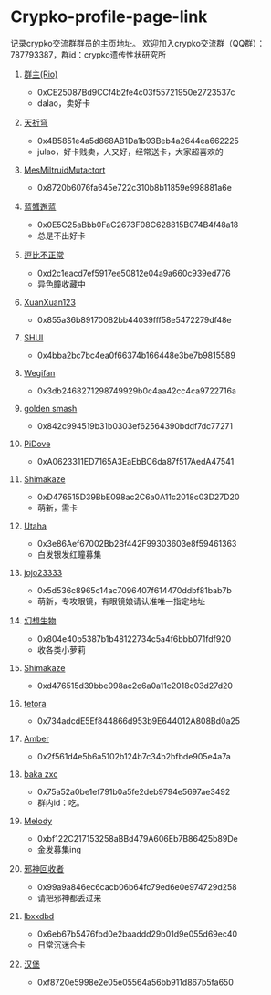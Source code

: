 # Crypko-profile-page-link
记录crypko交流群群员的主页地址。
欢迎加入crypko交流群（QQ群）：787793387，群id：crypko遗传性状研究所

1. [群主(Rio)](https://crypko.ai/#/profile/0xCE25087Bd9CCf4b2fe4c03f55721950e2723537c)
    - 0xCE25087Bd9CCf4b2fe4c03f55721950e2723537c
    - dalao，卖好卡

1. [天祈穹](https://crypko.ai/#/profile/0x4B5851e4a5d868AB1Da1b93Beb4a2644ea662225)
    - 0x4B5851e4a5d868AB1Da1b93Beb4a2644ea662225
    - julao，好卡贱卖，人又好，经常送卡，大家超喜欢的

1. [MesMiltruidMutactort](https://crypko.ai/#/profile/0x8720b6076fa645e722c310b8b11859e998881a6e)
    - 0x8720b6076fa645e722c310b8b11859e998881a6e

1. [蓝蟹邂蓝](https://crypko.ai/#/profile/0x0E5C25aBbb0FaC2673F08C628815B074B4f48a18)
    - 0x0E5C25aBbb0FaC2673F08C628815B074B4f48a18
    - 总是不出好卡

1. [逗比不正常](https://crypko.ai/#/profile/0xd2c1eacd7ef5917ee50812e04a9a660c939ed776)
    - 0xd2c1eacd7ef5917ee50812e04a9a660c939ed776
    - 异色瞳收藏中

1. [XuanXuan123](https://crypko.ai/#/profile/0x855a36b89170082bb44039fff58e5472279df48e)
    - 0x855a36b89170082bb44039fff58e5472279df48e

1. [SHUI](https://crypko.ai/#/profile/0x4bba2bc7bc4ea0f66374b166448e3be7b9815589)
    - 0x4bba2bc7bc4ea0f66374b166448e3be7b9815589

1. [Wegifan](https://crypko.ai/#/profile/0x3db2468271298749929b0c4aa42cc4ca9722716a)
    - 0x3db2468271298749929b0c4aa42cc4ca9722716a

1. [golden smash](https://crypko.ai/#/profile/0x842c994519b31b0303ef62564390bddf7dc77271)
    - 0x842c994519b31b0303ef62564390bddf7dc77271

1. [PiDove](https://crypko.ai/#/profile/0xA0623311ED7165A3EaEbBC6da87f517AedA47541)
    - 0xA0623311ED7165A3EaEbBC6da87f517AedA47541

1. [Shimakaze](https://crypko.ai/#/profile/0xD476515D39BbE098ac2C6a0A11c2018c03D27D20)
    - 0xD476515D39BbE098ac2C6a0A11c2018c03D27D20
    - 萌新，需卡

1. [Utaha](https://crypko.ai/#/profile/0x3e86Aef67002Bb2Bf442F99303603e8f59461363)
    - 0x3e86Aef67002Bb2Bf442F99303603e8f59461363
    - 白发银发红瞳募集

1. [jojo23333](https://crypko.ai/#/profile/0x5d536c8965c14ac7096407f614470ddbf81bab7b)
    - 0x5d536c8965c14ac7096407f614470ddbf81bab7b
    - 萌新，专攻眼镜，有眼镜娘请认准唯一指定地址

1. [幻想生物](https://crypko.ai/#/profile/0x804e40b5387b1b48122734c5a4f6bbb071fdf920)
    - 0x804e40b5387b1b48122734c5a4f6bbb071fdf920
    - 收各类小萝莉

1. [Shimakaze](https://crypko.ai/#/profile/0xd476515d39bbe098ac2c6a0a11c2018c03d27d20)
    - 0xd476515d39bbe098ac2c6a0a11c2018c03d27d20

1. [tetora](https://crypko.ai/#/profile/0x734adcdE5Ef844866d953b9E644012A808Bd0a25)
    - 0x734adcdE5Ef844866d953b9E644012A808Bd0a25

1. [Amber](https://crypko.ai/#/profile/0x2f561d4e5b6a5102b124b7c34b2bfbde905e4a7a)
    - 0x2f561d4e5b6a5102b124b7c34b2bfbde905e4a7a

1. [baka zxc](https://crypko.ai/#/profile/0x75a52a0be1ef791b0a5fe2deb9794e5697ae3492)
    - 0x75a52a0be1ef791b0a5fe2deb9794e5697ae3492
    - 群内id：吃。

1. [Melody](https://crypko.ai/#/profile/0xbf122C217153258aBBd479A606Eb7B86425b89De)
    - 0xbf122C217153258aBBd479A606Eb7B86425b89De
    - 金发募集ing

1. [邪神回收者](https://crypko.ai/#/profile/0x99a9a846ec6cacb06b64fc79ed6e0e974729d258)
    - 0x99a9a846ec6cacb06b64fc79ed6e0e974729d258
    - 请把邪神都丢过来

1. [lbxxdbd](https://crypko.ai/#/profile/0x6eb67b5476fbd0e2baaddd29b01d9e055d69ec40)
    - 0x6eb67b5476fbd0e2baaddd29b01d9e055d69ec40
    - 日常沉迷合卡

1. [汉堡](https://crypko.ai/#/profile/0xf8720e5998e2e05e05564a56bb911d867b5fa650)
    - 0xf8720e5998e2e05e05564a56bb911d867b5fa650
